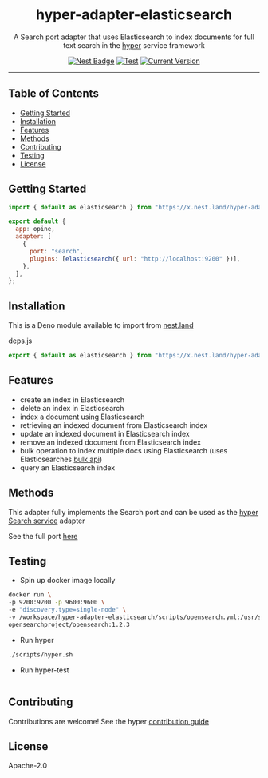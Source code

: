 <h1 align="center">hyper-adapter-elasticsearch</h1>
<p align="center">A Search port adapter that uses Elasticsearch to index documents for full text search in the <a href="https://hyper.io/">hyper</a>  service framework</p>
</p>
<p align="center">
  <a href="https://nest.land/package/hyper-adapter-elasticsearch"><img src="https://nest.land/badge.svg" alt="Nest Badge" /></a>
  <a href="https://github.com/hyper63/hyper-adapter-elasticsearch/actions/workflows/test.yml"><img src="https://github.com/hyper63/hyper-adapter-elasticsearch/actions/workflows/test.yml/badge.svg" alt="Test" /></a>
  <a href="https://github.com/hyper63/hyper-adapter-elasticsearch/tags/"><img src="https://img.shields.io/github/tag/hyper63/hyper-adapter-elasticsearch" alt="Current Version" /></a>
</p>

---

## Table of Contents

- [Getting Started](#getting-started)
- [Installation](#installation)
- [Features](#features)
- [Methods](#methods)
- [Contributing](#contributing)
- [Testing](#testing)
- [License](#license)

## Getting Started

```js
import { default as elasticsearch } from "https://x.nest.land/hyper-adapter-elasticsearch@0.1.2/mod.js";

export default {
  app: opine,
  adapter: [
    {
      port: "search",
      plugins: [elasticsearch({ url: "http://localhost:9200" })],
    },
  ],
};
```

## Installation

This is a Deno module available to import from
[nest.land](https://nest.land/package/hyper-adapter-elasticsearch)

deps.js

```js
export { default as elasticsearch } from "https://x.nest.land/hyper-adapter-elasticsearch@0.1.2/mod.js";
```

## Features

- create an index in Elasticsearch
- delete an index in Elasticsearch
- index a document using Elasticsearch
- retrieving an indexed document from Elasticsearch index
- update an indexed document in Elasticsearch index
- remove an indexed document from Elasticsearch index
- bulk operation to index multiple docs using Elasticsearch (uses
  Elasticsearches
  [bulk api](https://www.elastic.co/guide/en/elasticsearch/reference/current/docs-bulk.html#docs-bulk))
- query an Elasticsearch index

## Methods

This adapter fully implements the Search port and can be used as the
[hyper Search service](https://docs.hyper.io/search-api) adapter

See the full port [here](https://nest.land/package/hyper-port-search)

## Testing

- Spin up docker image locally

```sh
docker run \
-p 9200:9200 -p 9600:9600 \
-e "discovery.type=single-node" \
-v /workspace/hyper-adapter-elasticsearch/scripts/opensearch.yml:/usr/share/opensearch/config/opensearch.yml \
opensearchproject/opensearch:1.2.3
```

- Run hyper

```sh
./scripts/hyper.sh
```

- Run hyper-test

```
```

## Contributing

Contributions are welcome! See the hyper
[contribution guide](https://docs.hyper.io/contributing-to-hyper)

## License

Apache-2.0
